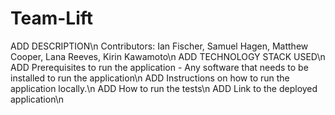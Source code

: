 # Team-Lift

ADD DESCRIPTION\n
Contributors: Ian Fischer, Samuel Hagen, Matthew Cooper, Lana Reeves, Kirin Kawamoto\n
ADD TECHNOLOGY STACK USED\n
ADD Prerequisites to run the application - Any software that needs to be installed to run the application\n
ADD Instructions on how to run the application locally.\n
ADD How to run the tests\n
ADD Link to the deployed application\n

